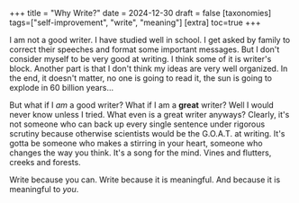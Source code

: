 +++
title = "Why Write?"
date = 2024-12-30
draft = false
[taxonomies]
tags=["self-improvement", "write", "meaning"]
[extra]
toc=true
+++

I am not a good writer. I have studied well in school. I get asked by family to correct their speeches and format some important messages. But I don't consider myself to be very good at writing. I think some of it is writer's block. Another part is that I don't think my ideas are very well organized. In the end, it doesn't matter, no one is going to read it, the sun is going to explode in 60 billion years...

But what if I *am* a good writer? What if I am a **great** writer? Well I would never know unless I tried. What even is a great writer anyways? Clearly, it's not someone who can back up every single sentence under rigorous scrutiny because otherwise scientists would be the G.O.A.T. at writing. It's gotta be someone who makes a stirring in your heart, someone who changes the way you think. It's a song for the mind. Vines and flutters, creeks and forests.

Write because you can. Write because it is meaningful. And because it is meaningful to *you*.
